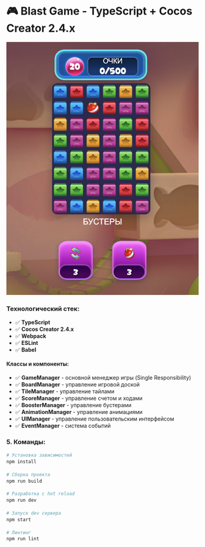 # 🎮 Blast Game - TypeScript + Cocos Creator 2.4.x

![Image prev](prev.png)


### **Технологический стек:**
- ✅ **TypeScript**
- ✅ **Cocos Creator 2.4.x**
- ✅ **Webpack**
- ✅ **ESLint**
- ✅ **Babel**

#### **Классы и компоненты:**
- ✅ **GameManager** - основной менеджер игры (Single Responsibility)
- ✅ **BoardManager** - управление игровой доской
- ✅ **TileManager** - управление тайлами
- ✅ **ScoreManager** - управление счетом и ходами
- ✅ **BoosterManager** - управление бустерами
- ✅ **AnimationManager** - управление анимациями
- ✅ **UIManager** - управление пользовательским интерфейсом
- ✅ **EventManager** - система событий



### **5. Команды:**
```bash
# Установка зависимостей
npm install

# Сборка проекта
npm run build

# Разработка с hot reload
npm run dev

# Запуск dev сервера
npm start

# Линтинг
npm run lint
```

